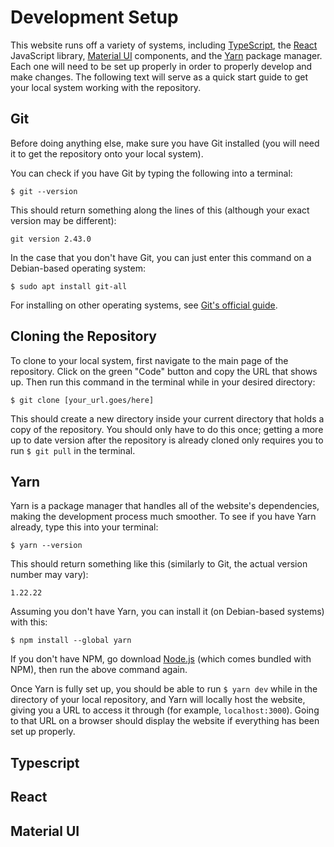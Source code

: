 # Development Setup
This website runs off a variety of systems, including [TypeScript](https://www.typescriptlang.org/), the [React](https://react.dev/) JavaScript library, [Material UI](https://mui.com/) components, and the [Yarn](https://yarnpkg.com/) package manager. Each one will need to be set up properly in order to properly develop and make changes. The following text will serve as a quick start guide to get your local system working with the repository.

## Git
Before doing anything else, make sure you have Git installed (you will need it to get the repository onto your local system).

You can check if you have Git by typing the following into a terminal:

```
$ git --version
```

This should return something along the lines of this (although your exact version may be different):

```
git version 2.43.0
```

In the case that you don't have Git, you can just enter this command on a Debian-based operating system:
```
$ sudo apt install git-all
```

For installing on other operating systems, see [Git's official guide](https://git-scm.com/book/en/v2/Getting-Started-Installing-Git).

## Cloning the Repository
To clone to your local system, first navigate to the main page of the repository. Click on the green "Code" button and copy the URL that shows up. Then run this command in the terminal while in your desired directory:
```
$ git clone [your_url.goes/here]
```

This should create a new directory inside your current directory that holds a copy of the repository. You should only have to do this once; getting a more up to date version after the repository is already cloned only requires you to run `$ git pull` in the terminal.

## Yarn
Yarn is a package manager that handles all of the website's dependencies, making the development process much smoother. To see if you have Yarn already, type this into your terminal:
```
$ yarn --version
```

This should return something like this (similarly to Git, the actual version number may vary):
```
1.22.22
```

Assuming you don't have Yarn, you can install it (on Debian-based systems) with this:
```
$ npm install --global yarn
```
If you don't have NPM, go download [Node.js](https://nodejs.org/en) (which comes bundled with NPM), then run the above command again.

Once Yarn is fully set up, you should be able to run `$ yarn dev` while in the directory of your local repository, and Yarn will locally host the website, giving you a URL to access it through (for example, `localhost:3000`). Going to that URL on a browser should display the website if everything has been set up properly.

## Typescript


## React


## Material UI
